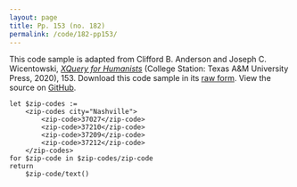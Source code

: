 ```yaml
---
layout: page
title: Pp. 153 (no. 182)
permalink: /code/182-pp153/
---
```


This code sample is adapted from Clifford B. Anderson and Joseph C. Wicentowski, 
[_XQuery for Humanists_](/) (College Station: Texas A&M University Press, 2020), 153. 
Download this code sample in its [raw form](/code/182-pp153/182-pp153.xq).
View the source on [GitHub](https://github.com/coding4humanists/xquery4humanists/blob/master/code/182-pp153/182-pp153.xq).

```xquery
let $zip-codes :=
    <zip-codes city="Nashville">
        <zip-code>37027</zip-code>
        <zip-code>37210</zip-code>
        <zip-code>37209</zip-code>
        <zip-code>37212</zip-code>
    </zip-codes>
for $zip-code in $zip-codes/zip-code
return
    $zip-code/text()
```  
